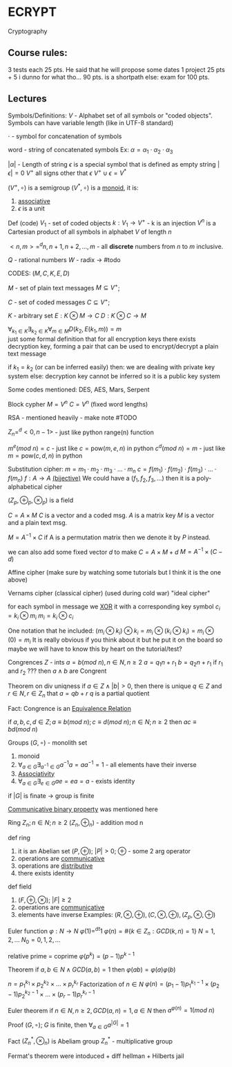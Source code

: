 # ECRYPT
Cryptography

## Course rules:

3 tests each 25 pts. 
	He said that he will propose some dates
1 project 25 pts + 5 i dunno for what tho...
90 pts. is a shortpath 
else: exam for 100 pts.

## Lectures

Symbols/Definitions:
$V$ - Alphabet 
	set of all symbols or "coded objects". Symbols can have variable length (like in UTF-8 standard)

$\cdot$ - symbol for concatenation of symbols

word - string of concatenated symbols
	Ex:
	$\alpha = \alpha_1\cdot\alpha_2\cdot\alpha_3$ 

$|\alpha|$ -  Length of string
$\epsilon$ is a special symbol that is defined as empty string
$|\epsilon|=0$ 
$V^+$ all signs other that $\epsilon$ 
$V^+ \cup \epsilon = V^*$ 

$(V^+, \circ)$ is a semigroup
$(V^*, \circ)$ is a [monoid](monoid.md), it is:
1. [associative](zettelkasten/Associative%20binary%20property.md)
2. $\epsilon$ is a unit

Def (code)
$V_1$ - set of coded objects
$k: V_1 \rightarrow V^+$ - k is an injection
$V^n$ is a Cartesian product of all symbols in alphabet $V$ of length $n$

$<n,m> =^d {n, n+1, n+2, \dots, m}$ - all **discrete** numbers from $n$ to $m$ inclusive.

$Q$ - rational numbers
$W$ - radix -> #todo

CODES:
$(M, C, K, E, D)$

$M$ - set of plain text messages
$M \subseteq V^+$; 

$C$ - set of coded messages
$C \subseteq V^+$; 

$K$ - arbitrary set
$E: K \otimes M \rightarrow C$
$D: K \otimes C \rightarrow M$

$\forall_{k_1 \in K} \exists_{k_2 \in K} \forall_{m \in M} D(k_2, E(k_1, m)) = m$  
just some formal definition that for all encryption keys there exists decryption
key, forming a pair that can be used to encrypt/decrypt a plain text message

if $k_1 = k_2$ (or can be inferred easily) 
then: we are dealing with private key system
else: decryption key cannot be inferred so it is a public key system

Some codes mentioned: DES, AES, Mars, Serpent

Block cypher
$M = V^n$
$C = V^n$
(fixed word lengths)

RSA - mentioned heavily - make note #TODO 

$Z_n =^d <0, n-1>$ - just like python range(n) function

$m^e(mod\ n) = c$ - just like $c = \text{pow}(m,e,n)$ in python
$c^d(mod\ n) = m$ - just like $m = \text{pow}(c,d,n)$ in python

Substitution cipher:
$m = m_1 \cdot m_2 \cdot m_3 \cdot \dots \cdot m_n$
$c = f(m_1) \cdot f(m_2) \cdot f(m_3) \cdot \dots \cdot f(m_n)$
$f: A \rightarrow A$ [(bijective)](zettelkasten/Bijective%20function.md)
We could have a $(f_1, f_2, f_3, \dots)$ then it is a poly-alphabetical cipher

$(Z_p, \oplus_p, \otimes_p)$ is a field

$C = A \times M$ 
$C$ is a vector and a coded msg.
$A$ is a matrix key
$M$ is a vector and a plain text msg.

$M = A^{-1} \times C$
if A is a permutation matrix then we denote it by $P$ instead.

we can also add some fixed vector $d$ to make
$C = A \times M + d$ 
$M = A^{-1} \times (C - d)$

Affine cipher (make sure by watching some tutorials but I think it is the one above)

Vernams cipher (classical cipher) (used during cold war)
"ideal cipher"

for each symbol in message we [XOR](zettelkasten/XOR%20gate.md) it with a corresponding key symbol
$c_i = k_i \otimes m_i$ 
$m_i = k_i \otimes c_i$ 

One notation that he included:
$(m_i \otimes k_i) \otimes k_i = m_i \otimes (k_i \otimes k_i) = m_i \otimes (0) = m_i$
It is really obvious if you think about it but he put it on the board so maybe we will have to know this by heart on the tutorial/test?

Congrences
$Z$ - ints
$a = b (mod\ n), n \in N, n \geq 2$ 
$a = q_1 n + r_1$
$b = q_2 n + r_1$
if $r_1$ and $r_2$ ??? then $a \wedge b$ are Congrent

Theorem on div uniqness
if $a \in Z \wedge |b| > 0$, 
then there is unique $q \in Z$ and $r \in N, r \in Z_n$
that $a = qb + r$
$q$ is a partial quotient

Fact: Congrence is an [Equivalence Relation](zettelkasten/Equivalence%20Relation.md)

if $a,b,c,d \in Z; a \equiv b (mod\ n); c \equiv d(mod\ n); n \in N;n \geq 2$
then $a c \equiv b d (mod\ n)$

Groups
$(G, \circ)$ - monolith set
1. monoid 
2. $\forall_{a \in G} \exists_{a^{-1} \in G} a^{-1}a = aa^{-1} = 1$ - all elements have their inverse 
3. [Associativity](zettelkasten/Associative%20binary%20property.md)
4. $\forall_{a \in G} \exists_{e \in G} ae = ea = a$ - exists identity

if $|G|$ is finate -> group is finite

[Communicative binary property](zettelkasten/Communicative%20binary%20property.md) was mentioned here

Ring $Z_n; n \in N; n \geq 2$
$(Z_n, \oplus_n)$ - addition mod n

def ring
1. it is an Abelian set $(P, \oplus)$; $|P| > 0$; $\oplus$ - some 2 arg operator
2. operations are [communicative](zettelkasten/Communicative%20binary%20property.md)
3. operations are [distributive](zettelkasten/Distributive%20binary%20property.md)
4. there exists identity

def field
1. $(F, \oplus, \otimes)$; $|F| \geq 2$
2. operations are [communicative](zettelkasten/Communicative%20binary%20property.md)
3. elements have inverse
Examples: $(R, \otimes, \oplus), (C, \otimes, \oplus), (Z_p, \otimes, \oplus)$

Euler function
$\varphi: N \rightarrow N$
$\varphi(1) =^{dt} 1$
$\varphi(n) = \# \{k \in Z_n: GCD(k, n) = 1\}$
$N = {1,2,\dots}$
$N_0 = {0,1,2,\dots}$

relative prime = coprime
$\varphi(p^k) = (p-1)p^{k-1}$

Theorem
if $a,b \in N \wedge GCD(a, b) = 1$
then $\varphi(ab) = \varphi(a) \varphi(b)$

$n = p_1^{k_1} \times p_2^{k_2} \times \dots \times p_r^{k_r}$
Factorization of $n \in N$
$\varphi(n) = (p_1-1)p_1^{k_1-1} \times (p_2-1)p_2^{k_2-1} \times \dots \times (p_r-1)p_r^{k_r-1}$

Euler theorem 
if $n \in N, n \geq 2, GCD(a, n) = 1, a \in N$
then $a^{\varphi(n)} = 1 (mod\ n)$

Proof 
$(G, \circ)$; $G$ is finite, then $\forall_{a \in G} a^{|G|} = 1$

Fact 
$(Z_n^*, \otimes_n)$ is Abeliam group
$Z_n^*$ - multiplicative group

Fermat's theorem were intoduced + diff hellman + Hilberts jail
